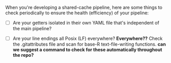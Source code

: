 When you're developing a shared-cache pipeline, here are some things to check periodically to ensure the health (efficiency) of your pipeline:

- [ ] Are your getters isolated in their own YAML file that's independent of the main pipeline?
- [ ] Are your line endings all Posix (LF) everywhere? **Everywhere??** Check the .gitattributes file and scan for base-R text-file-writing functions. **can we suggest a command to check for these automatically throughout the repo?**

